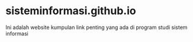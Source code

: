 # sisteminformasi.github.io
Ini adalah website kumpulan link penting yang ada di program studi sistem informasi
